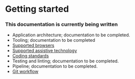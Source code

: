 # Getting started

### **This documentation is currently being written**

+ Application architecture; documentation to be completed.
+ Tooling; documentation to be completed
+ [Supported browsers](/docs/coding-standards/browser-support.md)
+ [Supported assistive technology](/docs/contributing/testing.md#user-content-assistive-technology-support)
+ [Coding standards](/docs/contributing/coding-standards/README.md)
+ Testing and linting; documentation to be completed.
+ Pipeline; documentation to be completed.
+ [Git workflow](/docs/contributing/git-style-guide.md)
